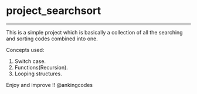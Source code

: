 # project_searchsort
----------------------------------------------------
This is a simple project which is basically a collection
of all the searching and sorting codes combined into one.

Concepts used: 
1. Switch case.
2. Functions(Recursion).
3. Looping structures.

Enjoy and improve !!
@ankingcodes
